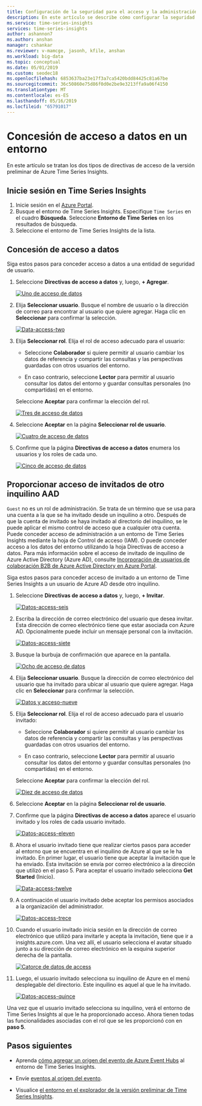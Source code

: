 ```yaml
---
title: Configuración de la seguridad para el acceso y la administración de Azure Time Series Insights | Microsoft Docs
description: En este artículo se describe cómo configurar la seguridad y los permisos como directivas de acceso de administración y directivas de acceso a datos para proteger la versión preliminar de Azure Time Series Insights.
ms.service: time-series-insights
services: time-series-insights
author: ashannon7
ms.author: anshan
manager: cshankar
ms.reviewer: v-mamcge, jasonh, kfile, anshan
ms.workload: big-data
ms.topic: conceptual
ms.date: 05/01/2019
ms.custom: seodec18
ms.openlocfilehash: 6853637ba23e17f3a7ca5420bdd84425c81a67be
ms.sourcegitcommit: 36c50860e75d86f0d0e2be9e3213ffa9a06f4150
ms.translationtype: MT
ms.contentlocale: es-ES
ms.lasthandoff: 05/16/2019
ms.locfileid: "65791017"
---
```

# <a name="grant-data-access-to-an-environment"></a>Concesión de acceso a datos en un entorno

En este artículo se tratan los dos tipos de directivas de acceso de la versión preliminar de Azure Time Series Insights.

## <a name="sign-in-to-time-series-insights"></a>Inicie sesión en Time Series Insights

1. Inicie sesión en el [Azure Portal](https://portal.azure.com/).
1. Busque el entorno de Time Series Insights. Especifique `Time Series` en el cuadro **Búsqueda**. Seleccione **Entorno de Time Series** en los resultados de búsqueda.
1. Seleccione el entorno de Time Series Insights de la lista.

## <a name="grant-data-access"></a>Concesión de acceso a datos

Siga estos pasos para conceder acceso a datos a una entidad de seguridad de usuario.

1. Seleccione **Directivas de acceso a datos** y, luego, **+ Agregar**.

    [![Uno de acceso de datos](media/data-access/data-access-one.png)](media/data-access/data-access-one.png#lightbox)

1. Elija **Seleccionar usuario**. Busque el nombre de usuario o la dirección de correo para encontrar al usuario que quiere agregar. Haga clic en **Seleccionar** para confirmar la selección.

    [![Data-access-two](media/data-access/data-access-two.png)](media/data-access/data-access-two.png#lightbox)

1. Elija **Seleccionar rol**. Elija el rol de acceso adecuado para el usuario:

    * Seleccione **Colaborador** si quiere permitir al usuario cambiar los datos de referencia y compartir las consultas y las perspectivas guardadas con otros usuarios del entorno.

    * En caso contrario, seleccione **Lector** para permitir al usuario consultar los datos del entorno y guardar consultas personales (no compartidas) en el entorno.

   Seleccione **Aceptar** para confirmar la elección del rol.

    [![Tres de acceso de datos](media/data-access/data-access-three.png)](media/data-access/data-access-three.png#lightbox)

1. Seleccione **Aceptar** en la página **Seleccionar rol de usuario**.

    [![Cuatro de acceso de datos](media/data-access/data-access-four.png)](media/data-access/data-access-four.png#lightbox)

1. Confirme que la página **Directivas de acceso a datos** enumera los usuarios y los roles de cada uno.

    [![Cinco de acceso de datos](media/data-access/data-access-five.png)](media/data-access/data-access-five.png#lightbox)

## <a name="provide-guest-access-from-another-aad-tenant"></a>Proporcionar acceso de invitados de otro inquilino AAD

`Guest` no es un rol de administración. Se trata de un término que se usa para una cuenta a la que se ha invitado desde un inquilino a otro. Después de que la cuenta de invitado se haya invitado al directorio del inquilino, se le puede aplicar el mismo control de acceso que a cualquier otra cuenta. Puede conceder acceso de administración a un entorno de Time Series Insights mediante la hoja de Control de acceso (IAM). O puede conceder acceso a los datos del entorno utilizando la hoja Directivas de acceso a datos. Para más información sobre el acceso de invitado de inquilino de Azure Active Directory (Azure AD), consulte [Incorporación de usuarios de colaboración B2B de Azure Active Directory en Azure Portal](https://docs.microsoft.com/azure/active-directory/b2b/add-users-administrator).

Siga estos pasos para conceder acceso de invitado a un entorno de Time Series Insights a un usuario de Azure AD desde otro inquilino.

1. Seleccione **Directivas de acceso a datos** y, luego, **+ Invitar**.

    [![Datos-access-seis](media/data-access/data-access-six.png)](media/data-access/data-access-six.png#lightbox)

1. Escriba la dirección de correo electrónico del usuario que desea invitar. Esta dirección de correo electrónico tiene que estar asociada con Azure AD. Opcionalmente puede incluir un mensaje personal con la invitación.

    [![Datos-access-siete](media/data-access/data-access-seven.png)](media/data-access/data-access-seven.png#lightbox)

1. Busque la burbuja de confirmación que aparece en la pantalla.

    [![Ocho de acceso de datos](media/data-access/data-access-eight.png)](media/data-access/data-access-eight.png#lightbox)

1. Elija **Seleccionar usuario**. Busque la dirección de correo electrónico del usuario que ha invitado para ubicar al usuario que quiere agregar. Haga clic en **Seleccionar** para confirmar la selección.

    [![Datos y acceso-nueve](media/data-access/data-access-nine.png)](media/data-access/data-access-nine.png#lightbox)

1. Elija **Seleccionar rol**. Elija el rol de acceso adecuado para el usuario invitado:

    * Seleccione **Colaborador** si quiere permitir al usuario cambiar los datos de referencia y compartir las consultas y las perspectivas guardadas con otros usuarios del entorno.

    * En caso contrario, seleccione **Lector** para permitir al usuario consultar los datos del entorno y guardar consultas personales (no compartidas) en el entorno.

   Seleccione **Aceptar** para confirmar la elección del rol.

    [![Diez de acceso de datos](media/data-access/data-access-ten.png)](media/data-access/data-access-ten.png#lightbox)

1. Seleccione **Aceptar** en la página **Seleccionar rol de usuario**.

1. Confirme que la página **Directivas de acceso a datos** aparece el usuario invitado y los roles de cada usuario invitado.

    [![Datos-access-eleven](media/data-access/data-access-eleven.png)](media/data-access/data-access-eleven.png#lightbox)

1. Ahora el usuario invitado tiene que realizar ciertos pasos para acceder al entorno que se encuentra en el inquilino de Azure al que se le ha invitado. En primer lugar, el usuario tiene que aceptar la invitación que le ha enviado. Esta invitación se envía por correo electrónico a la dirección que utilizó en el paso 5. Para aceptar el usuario invitado selecciona **Get Started** (Inicio).

    [![Data-access-twelve](media/data-access/data-access-twelve.png)](media/data-access/data-access-twelve.png#lightbox)

1. A continuación el usuario invitado debe aceptar los permisos asociados a la organización del administrador.

    [![Datos-access-trece](media/data-access/data-access-thirteen.png)](media/data-access/data-access-thirteen.png#lightbox)

1. Cuando el usuario invitado inicia sesión en la dirección de correo electrónico que utilizó para invitarle y acepta la invitación, tiene que ir a insights.azure.com. Una vez allí, el usuario selecciona el avatar situado junto a su dirección de correo electrónico en la esquina superior derecha de la pantalla.

    [![Catorce de datos de access](media/data-access/data-access-fourteen.png)](media/data-access/data-access-fourteen.png#lightbox)

1. Luego, el usuario invitado selecciona su inquilino de Azure en el menú desplegable del directorio. Este inquilino es aquel al que le ha invitado.

    [![Datos-access-quince](media/data-access/data-access-fifteen.png)](media/data-access/data-access-fifteen.png#lightbox)

Una vez que el usuario invitado selecciona su inquilino, verá el entorno de Time Series Insights al que le ha proporcionado acceso. Ahora tienen todas las funcionalidades asociadas con el rol que se les proporcionó con en **paso 5**.

## <a name="next-steps"></a>Pasos siguientes

* Aprenda [cómo agregar un origen del evento de Azure Event Hubs](./time-series-insights-how-to-add-an-event-source-eventhub.md) al entorno de Time Series Insights.

* Envíe [eventos al origen del evento](./time-series-insights-send-events.md).

* Visualice [el entorno en el explorador de la versión preliminar de Time Series Insights](./time-series-insights-update-explorer.md).
